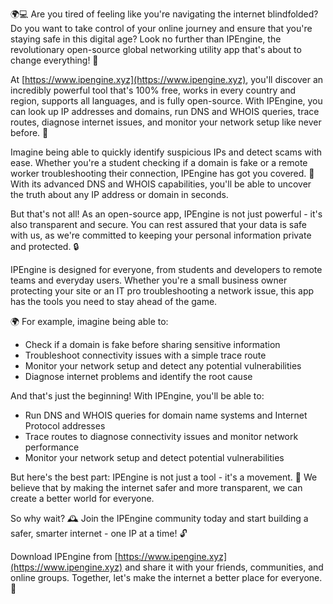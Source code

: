 🌍💻 Are you tired of feeling like you're navigating the internet blindfolded? Do you want to take control of your online journey and ensure that you're staying safe in this digital age? Look no further than IPEngine, the revolutionary open-source global networking utility app that's about to change everything! 🚀

At [https://www.ipengine.xyz](https://www.ipengine.xyz), you'll discover an incredibly powerful tool that's 100% free, works in every country and region, supports all languages, and is fully open-source. With IPEngine, you can look up IP addresses and domains, run DNS and WHOIS queries, trace routes, diagnose internet issues, and monitor your network setup like never before. 📡

Imagine being able to quickly identify suspicious IPs and detect scams with ease. Whether you're a student checking if a domain is fake or a remote worker troubleshooting their connection, IPEngine has got you covered. 💪 With its advanced DNS and WHOIS capabilities, you'll be able to uncover the truth about any IP address or domain in seconds.

But that's not all! As an open-source app, IPEngine is not just powerful - it's also transparent and secure. You can rest assured that your data is safe with us, as we're committed to keeping your personal information private and protected. 🔒

IPEngine is designed for everyone, from students and developers to remote teams and everyday users. Whether you're a small business owner protecting your site or an IT pro troubleshooting a network issue, this app has the tools you need to stay ahead of the game.

🌍 For example, imagine being able to:

* Check if a domain is fake before sharing sensitive information
* Troubleshoot connectivity issues with a simple trace route
* Monitor your network setup and detect any potential vulnerabilities
* Diagnose internet problems and identify the root cause

And that's just the beginning! With IPEngine, you'll be able to:

* Run DNS and WHOIS queries for domain name systems and Internet Protocol addresses
* Trace routes to diagnose connectivity issues and monitor network performance
* Monitor your network setup and detect potential vulnerabilities

But here's the best part: IPEngine is not just a tool - it's a movement. 💪 We believe that by making the internet safer and more transparent, we can create a better world for everyone.

So why wait? 🕰️ Join the IPEngine community today and start building a safer, smarter internet - one IP at a time! 🔓

Download IPEngine from [https://www.ipengine.xyz](https://www.ipengine.xyz) and share it with your friends, communities, and online groups. Together, let's make the internet a better place for everyone. 🌟